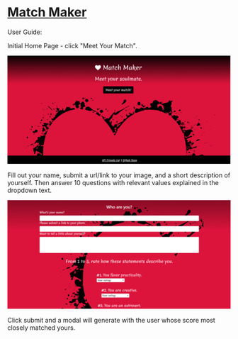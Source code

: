# [Match Maker](https://survey-match-maker.herokuapp.com/survey)

User Guide:

Initial Home Page - click "Meet Your Match".

![Landing](./app/home.png)


Fill out your name, submit a url/link to your image, and a short description of yourself.
Then answer 10 questions with relevant values explained in the dropdown text.

![Survey example](./app/survey.png)


Click submit and a modal will generate with the user whose score most closely matched yours. 


